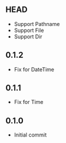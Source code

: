 ## HEAD

* Support Pathname
* Support File
* Support Dir

## 0.1.2

* Fix for DateTime

## 0.1.1

* Fix for Time

## 0.1.0

* Initial commit
